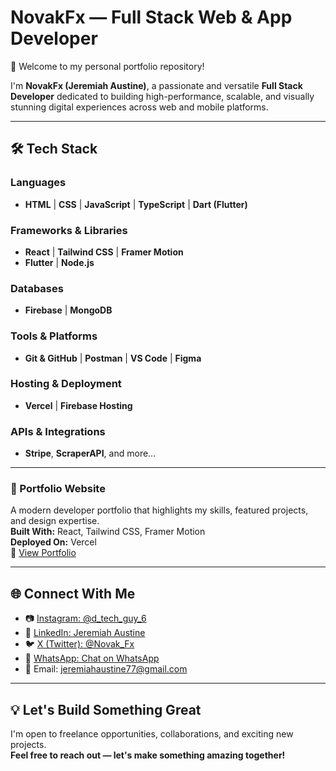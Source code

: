 # NovakFx — Full Stack Web & App Developer

👋 Welcome to my personal portfolio repository!

I'm **NovakFx (Jeremiah Austine)**, a passionate and versatile **Full Stack Developer** dedicated to building high-performance, scalable, and visually stunning digital experiences across web and mobile platforms.

---

## 🛠️ Tech Stack

### Languages
- **HTML** | **CSS** | **JavaScript** | **TypeScript** | **Dart (Flutter)**

### Frameworks & Libraries
- **React** | **Tailwind CSS** | **Framer Motion**
- **Flutter** | **Node.js**

### Databases
- **Firebase** | **MongoDB**

### Tools & Platforms
- **Git & GitHub** | **Postman** | **VS Code** | **Figma**

### Hosting & Deployment
- **Vercel** | **Firebase Hosting**

### APIs & Integrations
- **Stripe**, **ScraperAPI**, and more...

---

### 🎨 Portfolio Website  
A modern developer portfolio that highlights my skills, featured projects, and design expertise.  
**Built With:** React, Tailwind CSS, Framer Motion  
**Deployed On:** Vercel  
🔗 [View Portfolio](https://jeremiah-austine.netlify.app/)

---

## 🌐 Connect With Me

- 📷 [Instagram: @d_tech_guy_6](https://instagram.com/d_tech_guy_6)
- 💼 [LinkedIn: Jeremiah Austine](https://linkedin.com/in/jeremiah-austine-60033b33b)
- 🐦 [X (Twitter): @Novak_Fx](https://twitter.com/Novak_Fx)
- 💬 [WhatsApp: Chat on WhatsApp](https://wa.me/2349064856777)
- 📧 Email: jeremiahaustine77@gmail.com

---

## 💡 Let's Build Something Great

I'm open to freelance opportunities, collaborations, and exciting new projects.  
**Feel free to reach out — let's make something amazing together!**